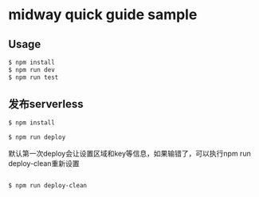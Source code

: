 # midway quick guide sample

## Usage

```bash
$ npm install
$ npm run dev
$ npm run test
```

## 发布serverless
```bash
$ npm install

$ npm run deploy

```
默认第一次deploy会让设置区域和key等信息，如果输错了，可以执行npm run deploy-clean重新设置
```bash

$ npm run deploy-clean

```
